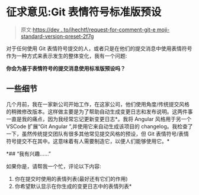 # 征求意见:Git 表情符号标准版预设

> 原文:[https://dev . to/jhechtf/request-for-comment-git-e moji-standard-version-preset-2f7g](https://dev.to/jhechtf/request-for-comment-git-emoji-standard-version-preset-2f7g)

对于任何使用 Git 表情符号提交的人，或者只是在他们的提交消息中使用表情符号作为一种方式来表示发生的整体变化，我有一个问题:

**你会为基于表情符号的提交消息使用标准版预设吗？**

## [](#some-details)一些细节

几个月前，我在一家新公司开始工作，在这家公司，他们使用角度/传统提交风格的稍微修改版本。这样做主要是为了帮助自动生成变更日志和发布说明。这两件事一直是我的痛点，因为我经常忘记更新变更日志*。我将 Angular 风格用于另一个 VSCode 扩展“Git Angular ”,并使用它来自动生成该项目的 changelog。我检查了一下，虽然传统提交团队有很多其他常见提交风格的预设，但 Git 表情符号/表情符号提交不在其中。这意味着有人需要制造它，以便人们能够使用它。*

 *## [](#im-interested)“我有兴趣……”

如果你是，请帮我一个忙，评论以下内容:

1.  你在提交时使用的表情列表(最好还有它们的作用)
2.  你希望默认显示在你生成的变更日志中的表情列表*
